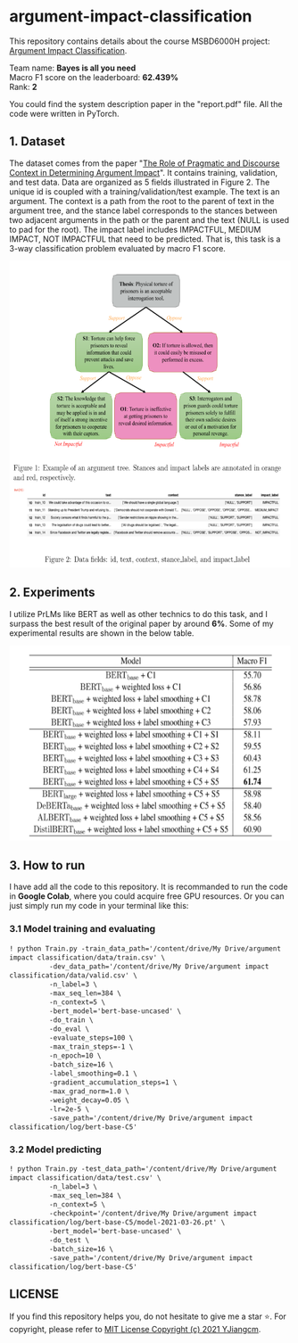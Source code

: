 # argument-impact-classification

This repository contains details about the course MSBD6000H project: [Argument Impact Classification](https://www.kaggle.com/c/ml4nlp-argimpact). 

Team name: **Bayes is all you need**  
Macro F1 score on the leaderboard: **62.439%**   
Rank: **2**

You could find the system description paper in the "report.pdf" file. All the code were written in PyTorch. 

## 1. Dataset
The dataset comes from the paper "[The Role of Pragmatic and Discourse Context in Determining Argument Impact](https://arxiv.org/pdf/2004.03034.pdf)". It contains training, validation, and test data. Data are organized as 5 fields illustrated in Figure 2. The unique id is coupled with a training/validation/test example. The text is an argument. The context is a path from the root to the parent of text in the argument tree, and the stance label corresponds to the stances between two adjacent arguments in the path or the parent and the text (NULL is used to pad for the root). The impact label includes IMPACTFUL, MEDIUM IMPACT, NOT IMPACTFUL that need to be predicted. That is, this task is a 3-way classification problem evaluated by macro F1 score.

<img src="https://github.com/YJiangcm/argument-impact-classification/blob/master/picture/example.png" width="600" height="550">

## 2. Experiments
I utilize PrLMs like BERT as well as other technics to do this task, and I surpass the best result of the original paper by around **6%**. Some of my experimental results are shown in the below table. 

<img src="https://github.com/YJiangcm/argument-impact-classification/blob/master/picture/experiments.png" width="600" height="350">

## 3. How to run
I have add all the code to this repository. It is recommanded to run the code in **Google Colab**, where you could acquire free GPU resources. Or you can just simply run my code in your terminal like this:

### 3.1 Model training and evaluating
```
! python Train.py -train_data_path='/content/drive/My Drive/argument impact classification/data/train.csv' \
          -dev_data_path='/content/drive/My Drive/argument impact classification/data/valid.csv' \
          -n_label=3 \
          -max_seq_len=384 \
          -n_context=5 \
          -bert_model='bert-base-uncased' \
          -do_train \
          -do_eval \
          -evaluate_steps=100 \
          -max_train_steps=-1 \
          -n_epoch=10 \
          -batch_size=16 \
          -label_smoothing=0.1 \
          -gradient_accumulation_steps=1 \
          -max_grad_norm=1.0 \
          -weight_decay=0.05 \
          -lr=2e-5 \
          -save_path='/content/drive/My Drive/argument impact classification/log/bert-base-C5'
```

### 3.2 Model predicting
```
! python Train.py -test_data_path='/content/drive/My Drive/argument impact classification/data/test.csv' \
          -n_label=3 \
          -max_seq_len=384 \
          -n_context=5 \
          -checkpoint='/content/drive/My Drive/argument impact classification/log/bert-base-C5/model-2021-03-26.pt' \
          -bert_model='bert-base-uncased' \
          -do_test \
          -batch_size=16 \
          -save_path='/content/drive/My Drive/argument impact classification/log/bert-base-C5'
```


## LICENSE
If you find this repository helps you, do not hesitate to give me a star ⭐. For copyright, please refer to [MIT License Copyright (c) 2021 YJiangcm](https://github.com/YJiangcm/argument-impact-classification/blob/master/LICENSE).
